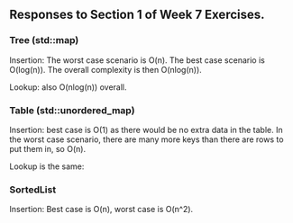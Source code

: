## Responses to Section 1 of Week 7 Exercises.

### Tree (std::map)

Insertion:
The worst case scenario is O(n). The best case scenario is O(log(n)). The overall complexity is then O(nlog(n)).

Lookup: also O(nlog(n)) overall.

### Table (std::unordered_map)

Insertion:
best case is O(1) as there would be no extra data in the table. In the worst case scenario, there are many more keys than there are rows to put them in, so O(n).

Lookup is the same: 

### SortedList

Insertion:
Best case is O(n), worst case is O(n^2).
